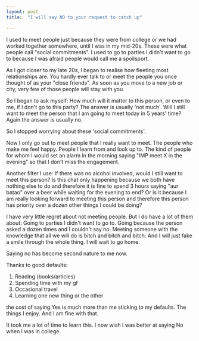 ```yaml
---
layout: post
title:  "I will say NO to your request to catch up"

---
```



I used to meet people just because they were from college or we had worked together somewhere, until I was in my mid-20s. These were what people call "social commitments". I used to go to parties I didn't want to go to because I was afraid people would call me a spoilsport.

As I got closer to my late 20s, I began to realise how fleeting most relationships are. You hardly ever talk to or meet the people you once thought of as your "close friends". As soon as you move to a new job or city, very few of those people will stay with you.

So I began to ask myself: How much will it matter to this person, or even to me, if I don't go to this party? The answer is usually 'not much'. Will I still want to meet the person that I am going to meet today in 5 years' time? Again the answer is usually no.

So I stopped worrying about these 'social commitments'.

Now I only go out to meet people that I really want to meet. The people who make me feel happy. People I learn from and look up to. The kind of people for whom I would set an alarm in the morning saying "IMP meet X in the evening" so that I don't miss the engagement.

Another filter I use: If there was no alcohol involved, would I still want to meet this person? Is this chat only happening because we both have nothing else to do and therefore it is fine to spend 3 hours saying "aur batao" over a beer while waiting for the evening to end? Or is it because I am really looking forward to meeting this person and therefore this person has priority over a dozen other things I could be doing?

I have very little regret about not meeting people.  But I do have a lot of them about: Going to parties I didn't want to go to. Going because the person asked a dozen times and I couldn't say no. Meeting someone with the knowledge that all we will do is bitch and bitch and bitch. And I will just fake a smile through the whole thing. I will wait to go home.

Saying no has become second nature to me now.

Thanks to good defaults:
1. Reading (books/articles)
2. Spending time with my gf
3. Occasional travel
4. Learning one new thing or the other

the cost of saying Yes is much more than me sticking to my defaults. The things I enjoy. And I am fine with that.

It took me a lot of time to learn this. I now wish I was better at saying No when I was in college.
